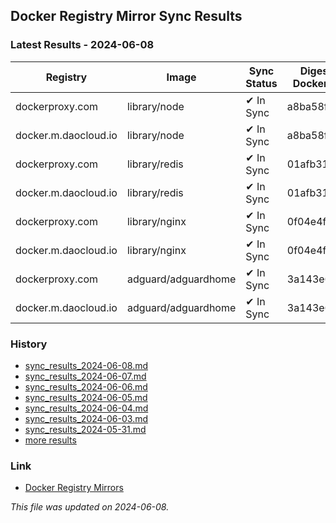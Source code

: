 ## Docker Registry Mirror Sync Results
### Latest Results - 2024-06-08
| Registry | Image | Sync Status | Digest Docker.io | Digest Mirror | Error |
|----------|-------|-------------|------------------|---------------|-------|
| dockerproxy.com | library/node | ✔ In Sync | a8ba58f5... | a8ba58f5... | |
| docker.m.daocloud.io | library/node | ✔ In Sync | a8ba58f5... | a8ba58f5... | |
| dockerproxy.com | library/redis | ✔ In Sync | 01afb31d... | 01afb31d... | |
| docker.m.daocloud.io | library/redis | ✔ In Sync | 01afb31d... | 01afb31d... | |
| dockerproxy.com | library/nginx | ✔ In Sync | 0f04e4f6... | 0f04e4f6... | |
| docker.m.daocloud.io | library/nginx | ✔ In Sync | 0f04e4f6... | 0f04e4f6... | |
| dockerproxy.com | adguard/adguardhome | ✔ In Sync | 3a143e6c... | 3a143e6c... | |
| docker.m.daocloud.io | adguard/adguardhome | ✔ In Sync | 3a143e6c... | 3a143e6c... | |


### History
* [sync_results_2024-06-08.md](history/sync_results_2024-06-08.md)
* [sync_results_2024-06-07.md](history/sync_results_2024-06-07.md)
* [sync_results_2024-06-06.md](history/sync_results_2024-06-06.md)
* [sync_results_2024-06-05.md](history/sync_results_2024-06-05.md)
* [sync_results_2024-06-04.md](history/sync_results_2024-06-04.md)
* [sync_results_2024-06-03.md](history/sync_results_2024-06-03.md)
* [sync_results_2024-05-31.md](history/sync_results_2024-05-31.md)
* [more results](https://github.com/closur3/docker-mirror-sync-check/tree/main/history)

### Link
* [Docker Registry Mirrors](https://gist.github.com/y0ngb1n/7e8f16af3242c7815e7ca2f0833d3ea6)

_This file was updated on 2024-06-08._
